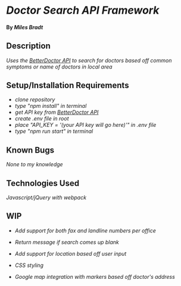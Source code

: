 # _Doctor Search API Framework_

#### By _**Miles Bradt**_

## Description

_Uses the [BetterDoctor API](https://developer.betterdoctor.com/) to search for doctors based off common symptoms or name of doctors in local area_

## Setup/Installation Requirements

* _clone repository_
* _type "npm install" in terminal_
* _get API key from [BetterDoctor API](https://developer.betterdoctor.com/)_
* _create .env file in root_
* _place "API_KEY = '(your API key will go here)'" in .env file_
* _type "npm run start" in terminal_

## Known Bugs

_None to my knowledge_

## Technologies Used

_Javascript/jQuery with webpack_

## WIP

* _Add support for both fax and landline numbers per office_

* _Return message if search comes up blank_

* _Add support for location based off user input_

* _CSS styling_

* _Google map integration with markers based off doctor's address_
